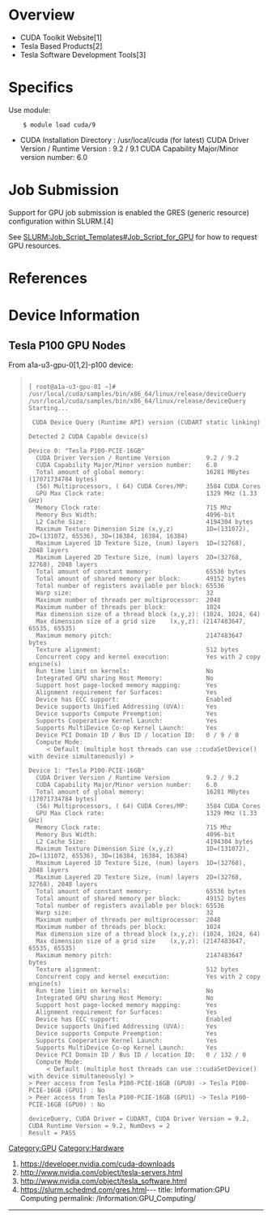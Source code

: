 # Overview

  - CUDA Toolkit Website\[1\]
  - Tesla Based Products\[2\]
  - Tesla Software Development Tools\[3\]

# Specifics

Use module:

`    $ module load cuda/9`

  - CUDA Installation Directory : /usr/local/cuda (for latest)
    CUDA Driver Version / Runtime Version : 9.2 / 9.1
    CUDA Capability Major/Minor version number: 6.0

# Job Submission

Support for GPU job submission is enabled the GRES (generic resource)
configuration within SLURM.\[4\]

See
[SLURM:Job_Script_Templates\#Job_Script_for_GPU](SLURM:Job_Script_Templates#Job_Script_for_GPU "wikilink")
for how to request GPU resources.

# References

<references/>

# Device Information

## Tesla P100 GPU Nodes

From a1a-u3-gpu-0\[1,2\]-p100 device:

>
>
> ```
>
> [ root@a1a-u3-gpu-01 ~]# /usr/local/cuda/samples/bin/x86_64/linux/release/deviceQuery
> /usr/local/cuda/samples/bin/x86_64/linux/release/deviceQuery Starting...
>
>  CUDA Device Query (Runtime API) version (CUDART static linking)
>
> Detected 2 CUDA Capable device(s)
>
> Device 0: "Tesla P100-PCIE-16GB"
>   CUDA Driver Version / Runtime Version          9.2 / 9.2
>   CUDA Capability Major/Minor version number:    6.0
>   Total amount of global memory:                 16281 MBytes (17071734784 bytes)
>   (56) Multiprocessors, ( 64) CUDA Cores/MP:     3584 CUDA Cores
>   GPU Max Clock rate:                            1329 MHz (1.33 GHz)
>   Memory Clock rate:                             715 Mhz
>   Memory Bus Width:                              4096-bit
>   L2 Cache Size:                                 4194304 bytes
>   Maximum Texture Dimension Size (x,y,z)         1D=(131072), 2D=(131072, 65536), 3D=(16384, 16384, 16384)
>   Maximum Layered 1D Texture Size, (num) layers  1D=(32768), 2048 layers
>   Maximum Layered 2D Texture Size, (num) layers  2D=(32768, 32768), 2048 layers
>   Total amount of constant memory:               65536 bytes
>   Total amount of shared memory per block:       49152 bytes
>   Total number of registers available per block: 65536
>   Warp size:                                     32
>   Maximum number of threads per multiprocessor:  2048
>   Maximum number of threads per block:           1024
>   Max dimension size of a thread block (x,y,z): (1024, 1024, 64)
>   Max dimension size of a grid size    (x,y,z): (2147483647, 65535, 65535)
>   Maximum memory pitch:                          2147483647 bytes
>   Texture alignment:                             512 bytes
>   Concurrent copy and kernel execution:          Yes with 2 copy engine(s)
>   Run time limit on kernels:                     No
>   Integrated GPU sharing Host Memory:            No
>   Support host page-locked memory mapping:       Yes
>   Alignment requirement for Surfaces:            Yes
>   Device has ECC support:                        Enabled
>   Device supports Unified Addressing (UVA):      Yes
>   Device supports Compute Preemption:            Yes
>   Supports Cooperative Kernel Launch:            Yes
>   Supports MultiDevice Co-op Kernel Launch:      Yes
>   Device PCI Domain ID / Bus ID / location ID:   0 / 9 / 0
>   Compute Mode:
>      < Default (multiple host threads can use ::cudaSetDevice() with device simultaneously) >
>
> Device 1: "Tesla P100-PCIE-16GB"
>   CUDA Driver Version / Runtime Version          9.2 / 9.2
>   CUDA Capability Major/Minor version number:    6.0
>   Total amount of global memory:                 16281 MBytes (17071734784 bytes)
>   (56) Multiprocessors, ( 64) CUDA Cores/MP:     3584 CUDA Cores
>   GPU Max Clock rate:                            1329 MHz (1.33 GHz)
>   Memory Clock rate:                             715 Mhz
>   Memory Bus Width:                              4096-bit
>   L2 Cache Size:                                 4194304 bytes
>   Maximum Texture Dimension Size (x,y,z)         1D=(131072), 2D=(131072, 65536), 3D=(16384, 16384, 16384)
>   Maximum Layered 1D Texture Size, (num) layers  1D=(32768), 2048 layers
>   Maximum Layered 2D Texture Size, (num) layers  2D=(32768, 32768), 2048 layers
>   Total amount of constant memory:               65536 bytes
>   Total amount of shared memory per block:       49152 bytes
>   Total number of registers available per block: 65536
>   Warp size:                                     32
>   Maximum number of threads per multiprocessor:  2048
>   Maximum number of threads per block:           1024
>   Max dimension size of a thread block (x,y,z): (1024, 1024, 64)
>   Max dimension size of a grid size    (x,y,z): (2147483647, 65535, 65535)
>   Maximum memory pitch:                          2147483647 bytes
>   Texture alignment:                             512 bytes
>   Concurrent copy and kernel execution:          Yes with 2 copy engine(s)
>   Run time limit on kernels:                     No
>   Integrated GPU sharing Host Memory:            No
>   Support host page-locked memory mapping:       Yes
>   Alignment requirement for Surfaces:            Yes
>   Device has ECC support:                        Enabled
>   Device supports Unified Addressing (UVA):      Yes
>   Device supports Compute Preemption:            Yes
>   Supports Cooperative Kernel Launch:            Yes
>   Supports MultiDevice Co-op Kernel Launch:      Yes
>   Device PCI Domain ID / Bus ID / location ID:   0 / 132 / 0
>   Compute Mode:
>      < Default (multiple host threads can use ::cudaSetDevice() with device simultaneously) >
> > Peer access from Tesla P100-PCIE-16GB (GPU0) -> Tesla P100-PCIE-16GB (GPU1) : No
> > Peer access from Tesla P100-PCIE-16GB (GPU1) -> Tesla P100-PCIE-16GB (GPU0) : No
>
> deviceQuery, CUDA Driver = CUDART, CUDA Driver Version = 9.2, CUDA Runtime Version = 9.2, NumDevs = 2
> Result = PASS
> ```

[Category:GPU](Category:GPU "wikilink")
[Category:Hardware](Category:Hardware "wikilink")

1.  <https://developer.nvidia.com/cuda-downloads>
2.  <http://www.nvidia.com/object/tesla-servers.html>
3.  <http://www.nvidia.com/object/tesla_software.html>
4.  <https://slurm.schedmd.com/gres.html>---
title: Information:GPU Computing
permalink: /Information:GPU_Computing/
---

